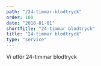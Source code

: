 ```yaml
---
path: "/24-timmar-blodtryck"
order: 100
date: "2018-01-01"
shortTitle: "24-timmar blodtryck"
title: "24-timmar blodtryck"
type: "service"
---
```


Vi utför 24-timmar blodtryck

